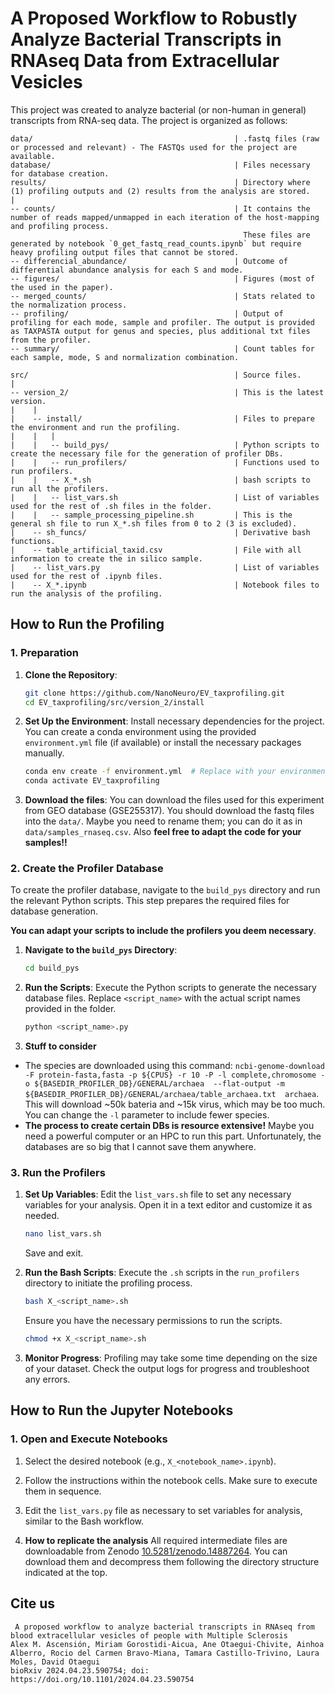 # A Proposed Workflow to Robustly Analyze Bacterial Transcripts in RNAseq Data from Extracellular Vesicles

This project was created to analyze bacterial (or non-human in general) transcripts from RNA-seq data. The project is organized as follows:

```
data/                                             | .fastq files (raw or processed and relevant) - The FASTQs used for the project are available.
database/                                         | Files necessary for database creation.
results/                                          | Directory where (1) profiling outputs and (2) results from the analysis are stored.
|
-- counts/                                        | It contains the number of reads mapped/unmapped in each iteration of the host-mapping and profiling process.
                                                    These files are generated by notebook `0_get_fastq_read_counts.ipynb` but require heavy profiling output files that cannot be stored. 
-- differencial_abundance/                        | Outcome of differential abundance analysis for each S and mode.
-- figures/                                       | Figures (most of the used in the paper).
-- merged_counts/                                 | Stats related to the normalization process.
-- profiling/                                     | Output of profiling for each mode, sample and profiler. The output is provided as TAXPASTA output for genus and species, plus additional txt files from the profiler.
-- summary/                                       | Count tables for each sample, mode, S and normalization combination.

src/                                              | Source files.
|                                               
-- version_2/                                     | This is the latest version.
|    |
|    -- install/                                  | Files to prepare the environment and run the profiling.
|    |   |
|    |   -- build_pys/                            | Python scripts to create the necessary file for the generation of profiler DBs.
|    |   -- run_profilers/                        | Functions used to run profilers.
|    |   -- X_*.sh                                | bash scripts to run all the profilers.
|    |   -- list_vars.sh                          | List of variables used for the rest of .sh files in the folder.
|    |   -- sample_processing_pipeline.sh         | This is the general sh file to run X_*.sh files from 0 to 2 (3 is excluded).
|    -- sh_funcs/                                 | Derivative bash functions.
|    -- table_artificial_taxid.csv                | File with all information to create the in silico sample.   
|    -- list_vars.py                              | List of variables used for the rest of .ipynb files.
|    -- X_*.ipynb                                 | Notebook files to run the analysis of the profiling.
```

## How to Run the Profiling

### 1. Preparation
1. **Clone the Repository**:
   ```bash
   git clone https://github.com/NanoNeuro/EV_taxprofiling.git
   cd EV_taxprofiling/src/version_2/install
   ```
2. **Set Up the Environment**:
   Install necessary dependencies for the project. You can create a conda environment using the provided `environment.yml` file (if available) or install the necessary packages manually.
   ```bash
   conda env create -f environment.yml  # Replace with your environment setup command if different
   conda activate EV_taxprofiling
   ```
3. **Download the files**:
    You can download the files used for this experiment from GEO database (GSE255317). You should download the fastq files into the `data/`. Maybe you need to rename them; you can do it as in `data/samples_rnaseq.csv`.
    Also **feel free to adapt the code for your samples!!**

### 2. Create the Profiler Database
To create the profiler database, navigate to the `build_pys` directory and run the relevant Python scripts. This step prepares the required files for database generation.

**You can adapt your scripts to include the profilers you deem necessary**.

1. **Navigate to the `build_pys` Directory**:
   ```bash
   cd build_pys
   ```
2. **Run the Scripts**:
   Execute the Python scripts to generate the necessary database files. Replace `<script_name>` with the actual script names provided in the folder.
   ```bash
   python <script_name>.py
   ```

3. **Stuff to consider**
- The species are downloaded using this command: `ncbi-genome-download -F protein-fasta,fasta -p ${CPUS} -r 10 -P -l complete,chromosome -o ${BASEDIR_PROFILER_DB}/GENERAL/archaea  --flat-output -m ${BASEDIR_PROFILER_DB}/GENERAL/archaea/table_archaea.txt  archaea`.
  This will download ~50k bateria and ~15k virus, which may be too much. You can change the `-l` parameter to include fewer species.
- **The process to create certain DBs is resource extensive!** Maybe you need a powerful computer or an HPC to run this part. Unfortunately, the databases are so big that I cannot save them anywhere.

### 3. Run the Profilers
1. **Set Up Variables**:
   Edit the `list_vars.sh` file to set any necessary variables for your analysis. Open it in a text editor and customize it as needed.
   ```bash
   nano list_vars.sh
   ```
   Save and exit.

2. **Run the Bash Scripts**:
   Execute the `.sh` scripts in the `run_profilers` directory to initiate the profiling process.
   ```bash
   bash X_<script_name>.sh
   ```
   Ensure you have the necessary permissions to run the scripts.
   ```bash
   chmod +x X_<script_name>.sh
   ```

3. **Monitor Progress**:
   Profiling may take some time depending on the size of your dataset. Check the output logs for progress and troubleshoot any errors.

## How to Run the Jupyter Notebooks

### 1. Open and Execute Notebooks
1. Select the desired notebook (e.g., `X_<notebook_name>.ipynb`).
2. Follow the instructions within the notebook cells. Make sure to execute them in sequence.
3. Edit the `list_vars.py` file as necessary to set variables for analysis, similar to the Bash workflow.

4. **How to replicate the analysis**
All required intermediate files are downloadable from Zenodo [10.5281/zenodo.14887264](10.5281/zenodo.14887264). You can download them and decompress them following the directory structure indicated at the top.

## Cite us
```
 A proposed workflow to analyze bacterial transcripts in RNAseq from blood extracellular vesicles of people with Multiple Sclerosis
Alex M. Ascensión, Miriam Gorostidi-Aicua, Ane Otaegui-Chivite, Ainhoa Alberro, Rocio del Carmen Bravo-Miana, Tamara Castillo-Trivino, Laura Moles, David Otaegui
bioRxiv 2024.04.23.590754; doi: https://doi.org/10.1101/2024.04.23.590754 
```



